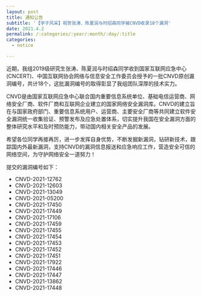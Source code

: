 ```yaml
---
layout: post
title: 通知公告
subtitle: '【学子风采】祝贺张涛、陈夏润与时绍森同学被CNVD收录18个漏洞'
date: 2021.4.2
permalink: /:categories/:year/:month/:day/:title
categories:
  - notice

---
```


近期，我组2019级研究生张涛、陈夏润与时绍森同学收到国家互联网应急中心(CNCERT)、中国互联网协会网络与信息安全工作委员会授予的一批CNVD原创漏洞编号，共计18个，这批漏洞编号的取得彰显了我组团队深厚的技术实力。

CNVD是由国家互联网应急中心联合国内重要信息系统单位、基础电信运营商、网络安全厂商、软件厂商和互联网企业建立的国家网络安全漏洞库。CNVD的建立旨在与国家政府部门、重要信息系统用户、运营商、主要安全厂商等共同建立软件安全漏洞统一收集验证、预警发布及应急处置体系，切实提升我国在安全漏洞方面的整体研究水平和及时预防能力，带动国内相关安全产品的发展。 

希望各位同学再接再厉，进一步发挥自身优势，不断发掘新漏洞，钻研新技术，跟踪国内外最新漏洞，支持CNVD的漏洞信息报送和应急响应工作，营造安全可信的网络空间，为守护网络安全一道努力！

提交的漏洞编号如下：
+ CNVD-2021-12762 
+ CNVD-2021-12603 
+ CNVD-2021-13049 
+ CNVD-2021-05200 
+ CNVD-2021-17450 
+ CNVD-2021-17449 
+ CNVD-2021-17106 
+ CNVD-2021-17459 
+ CNVD-2021-17455 
+ CNVD-2021-17454 
+ CNVD-2021-17453 
+ CNVD-2021-17452 
+ CNVD-2021-17451 
+ CNVD-2021-17922 
+ CNVD-2021-17446 
+ CNVD-2021-17447 
+ CNVD-2021-13862 
+ CNVD-2021-17448
